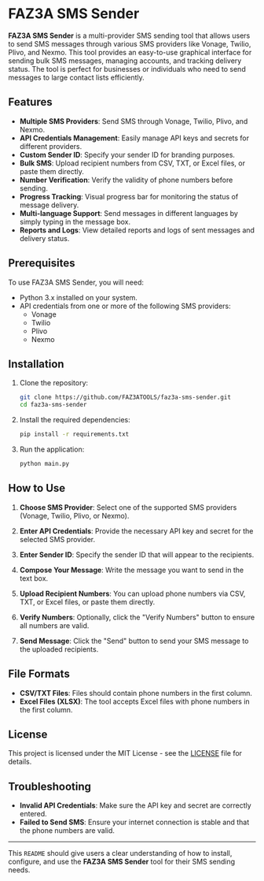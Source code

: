 # FAZ3A SMS Sender

**FAZ3A SMS Sender** is a multi-provider SMS sending tool that allows users to send SMS messages through various SMS providers like Vonage, Twilio, Plivo, and Nexmo. This tool provides an easy-to-use graphical interface for sending bulk SMS messages, managing accounts, and tracking delivery status. The tool is perfect for businesses or individuals who need to send messages to large contact lists efficiently.

## Features

- **Multiple SMS Providers**: Send SMS through Vonage, Twilio, Plivo, and Nexmo.
- **API Credentials Management**: Easily manage API keys and secrets for different providers.
- **Custom Sender ID**: Specify your sender ID for branding purposes.
- **Bulk SMS**: Upload recipient numbers from CSV, TXT, or Excel files, or paste them directly.
- **Number Verification**: Verify the validity of phone numbers before sending.
- **Progress Tracking**: Visual progress bar for monitoring the status of message delivery.
- **Multi-language Support**: Send messages in different languages by simply typing in the message box.
- **Reports and Logs**: View detailed reports and logs of sent messages and delivery status.

## Prerequisites

To use FAZ3A SMS Sender, you will need:

- Python 3.x installed on your system.
- API credentials from one or more of the following SMS providers:
  - Vonage
  - Twilio
  - Plivo
  - Nexmo

## Installation

1. Clone the repository:
   ```bash
   git clone https://github.com/FAZ3ATOOLS/faz3a-sms-sender.git
   cd faz3a-sms-sender
   ```

2. Install the required dependencies:
   ```bash
   pip install -r requirements.txt
   ```

3. Run the application:
   ```bash
   python main.py
   ```

## How to Use

1. **Choose SMS Provider**: Select one of the supported SMS providers (Vonage, Twilio, Plivo, or Nexmo).
   
2. **Enter API Credentials**: Provide the necessary API key and secret for the selected SMS provider.

3. **Enter Sender ID**: Specify the sender ID that will appear to the recipients.

4. **Compose Your Message**: Write the message you want to send in the text box.

5. **Upload Recipient Numbers**: You can upload phone numbers via CSV, TXT, or Excel files, or paste them directly.

6. **Verify Numbers**: Optionally, click the "Verify Numbers" button to ensure all numbers are valid.

7. **Send Message**: Click the "Send" button to send your SMS message to the uploaded recipients.

## File Formats

- **CSV/TXT Files**: Files should contain phone numbers in the first column.
- **Excel Files (XLSX)**: The tool accepts Excel files with phone numbers in the first column.

## License

This project is licensed under the MIT License - see the [LICENSE](LICENSE) file for details.

## Troubleshooting

- **Invalid API Credentials**: Make sure the API key and secret are correctly entered.
- **Failed to Send SMS**: Ensure your internet connection is stable and that the phone numbers are valid.

---

This `README` should give users a clear understanding of how to install, configure, and use the **FAZ3A SMS Sender** tool for their SMS sending needs.
